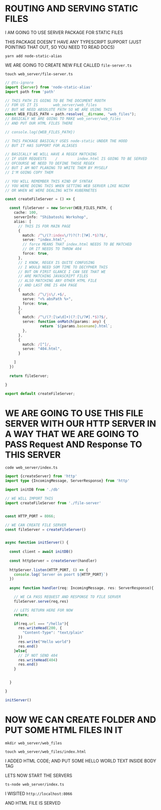 # ROUTING AND SERVING STATIC FILES

I AM GOING TO USE SERVER PACKAGE FOR STATIC FILES

THIS PACKAGE DOESN'T HAVE ANY TYPESCRIPT SUPPORT (JUST POINTING THAT OUT, SO YOU NEED TO READ DOCS)

```
yarn add node-static-alias
```

WE ARE GOING TO CREATE NEW FILE CALLED `file-server.ts`

```
touch web_server/file-server.ts
```

```ts
// @ts-ignore
import {Server} from 'node-static-alias'
import path from 'path'

// THIS PATH IS GOING TO BE THE DOCUMENT ROOTH
// FOR US IT IS       web_server/web_files
// BUT WE NEED ABSOLUTE PATH SO WE ARE USING THIS
const WEB_FILES_PATH = path.resolve(__dirname, "web_files");
// BASICALY WE ARE GOING TO MAKE web_server/web_files
// AND PUT OUR HTML FILES THERE

// console.log({WEB_FILES_PATH})

// THIS PACKAGE BASICALY USES node-static UNDER THE HOOD
// BUT IT HAS SUPPORT FOR ALIASES

// BASICALLY WE WILL HAVE A REGEX MATCHING
// IF USER REQUESTS    /         index.html IS GOING TO BE SERVED
// OFCOURSE WE NEED TO DEFINE THOSE REGEX
// BUT I AM NOT PLANING TO WRITE THEM BY MYSELF
// I'M GOING COPY THEM

// YOU WILL REMEMBER THIS KIND OF SYNTAX
// YOU WERE DOING THIS WHEN SETTING WEB SERVER LIKE NGINX
// OR WHEN WE WERE DEALING WITH KUBERNETES

const createFileServer = () => {

  const fileServer = new Server(WEB_FILES_PATH, {
    cache: 100,
    serverInfo: "Shibatoshi Workshop",
    alias: [
      // THIS IS FOR MAIN PAGE 
      {
        match: /^\/(?:index\/?)?(?:[?#].*$)?$/,
        serve: "index.html",
        // force MEANS THAT index.html NEEDS TO BE MATCHED
        // OR IT NEEDS TO THROW 404
        force: true,
      },
      // I KNOW, REGEX IS QUITE CONFUSING
      // I WOULD NEED SOM TIME TO DECYPHER THIS
      // BUT ON FIRST GLANCE I CAN SEE THAT WE
      // ARE MATCHING JAVASCRIPT FILES
      // ALSO MATCHING ANY OTHER HTML FILE
      // AND LAST ONE IS 404 PAGE
      {
        match: /^\/js\/.+$/,
        serve: "<% absPath %>",
        force: true,
      },
      {
        match: /^\/(?:[\w\d]+)(?:[\/?#].*$)?$/,
        serve: function onMatch(params: any) {
                return `${params.basename}.html`;
        },
      },
      {
        match: /[^]/,
        serve: "404.html",
      }

    ]
  })
  
  return fileServer;

}

export default createFileServer;
```

# WE ARE GOING TO USE THIS FILE SERVER WITH OUR HTTP SERVER IN A WAY THAT WE ARE GOING TO PASS Request AND Response TO THIS SERVER

```
code web_server/index.ts
```

```ts
import {createServer} from 'http'
import type {IncomingMessage, ServerResponse} from 'http'

import initDB from './db'

// WE WILL IMPORT THIS
import createFileServer from './file-server'


const HTTP_PORT = 8066;

// WE CAN CREATE FILE SERVER
const fileServer = createFileServer()


async function initServer() {
  
  const client = await initDB()
  
  const httpServer = createServer(handler)
  
  httpServer.listen(HTTP_PORT, () => {
    console.log(`Server on poort ${HTTP_PORT}`)
  })
  
  async function handler(req: IncomingMessage, res: ServerResponse){

    // WE CA PASS REQUEST AND RESPONSE TO FILE SERVER
    fileServer.serve(req,res)

    // LETS RETURN HERE FOR NOW
    return;

    if(req.url === "/hello"){
      res.writeHead(200, {
        "Content-Type": "text/plain"
      })
      res.write("Hello world")
      res.end()
    }else{
      // IF NOT SEND 404
      res.writeHead(404)
      res.end()
    }
   

  }

}

initServer()

```

# NOW WE CAN CREATE FOLDER AND PUT SOME HTML FILES IN IT

```
mkdir web_server/web_files
```

```
touch web_server/web_files/index.html
```

I ADDED HTML CODE; AND PUT SOME HELLO WORLD TEXT INSIDE BODY TAG

LETS NOW START THE SERVERS

```
ts-node web_server/index.ts
```

I WISITED `http://localhost:8066`

AND HTML FILE IS SERVED
